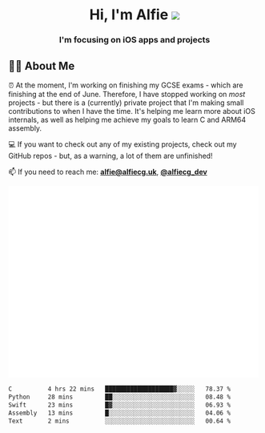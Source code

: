 <h1 align="center">Hi, I'm Alfie <img src="https://raw.githubusercontent.com/MartinHeinz/MartinHeinz/master/wave.gif" width="30px"></h1>
<h3 align="center">I'm focusing on iOS apps and projects</h3>


## 🙋‍♂️ About Me

⏰ At the moment, I'm working on finishing my GCSE exams - which are finishing at the end of June. Therefore, I have stopped working on _most_ projects - but there is a (currently) private project that I'm making small contributions to when I have the time. It's helping me learn more about iOS internals, as well as helping me achieve my goals to learn C and ARM64 assembly. 

💻 If you want to check out any of my existing projects, check out my GitHub repos - but, as a warning, a lot of them are unfinished!

📫 If you need to reach me: **alfie@alfiecg.uk**, **[@alfiecg_dev](https://twitter.com/alfiecg_dev)**

<img align="center" src="/github-metrics.svg" alt="Metrics" width="500">

<!--START_SECTION:waka-->

```text
C          4 hrs 22 mins   ███████████████████▓░░░░░   78.37 %
Python     28 mins         ██░░░░░░░░░░░░░░░░░░░░░░░   08.48 %
Swift      23 mins         █▓░░░░░░░░░░░░░░░░░░░░░░░   06.93 %
Assembly   13 mins         █░░░░░░░░░░░░░░░░░░░░░░░░   04.06 %
Text       2 mins          ░░░░░░░░░░░░░░░░░░░░░░░░░   00.64 %
```

<!--END_SECTION:waka-->
